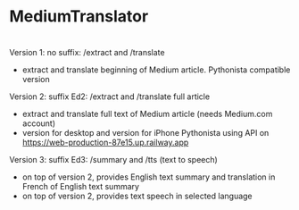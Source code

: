 # MediumTranslator
#
Version 1: no suffix: /extract and /translate
- extract and translate beginning of Medium article. Pythonista compatible version

Version 2: suffix Ed2: /extract and /translate full article
- extract and translate full text of Medium article (needs Medium.com account)
- version for desktop and version for iPhone Pythonista using API on https://web-production-87e15.up.railway.app
  
Version 3: suffix Ed3: /summary and /tts (text to speech)
- on top of version 2, provides English text summary and translation in French of English text summary
- on top of version 2, provides text speech in selected language
  
